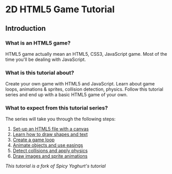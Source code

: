# 2D HTML5 Game Tutorial

## Introduction

### What is an HTML5 game?

HTML5 game actually mean an HTML5, CSS3, JavaScript game. Most of the time you'll be dealing with JavaScript.

### What is this tutorial about?

Create your own game with HTML5 and JavaScript. Learn about game loops, animations & sprites, collision detection, physics. Follow this tutorial series and end up with a basic HTML5 game of your own.

### What to expect from this tutorial series?

The series will take you through the following steps:
1. [Set-up an HTML5 file with a canvas](./canvas-setup.md)
2. [Learn how to draw shapes and text](./shapes-paths-text.md)
3. [Create a game loop](./game-loop.md)
4. [Animate objects and use easings](./canvas-animation.md)
5. [Detect collisions and apply physics](./physics.md)
6. [Draw images and sprite animations](./animation.md)

_This tutorial is a fork of Spicy Yoghurt's tutorial_
